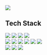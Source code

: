 <img src="https://capsule-render.vercel.app/api?type=waving&color=auto&height=200&section=header&text=Hyukjun's%20Github&fontSize=90" />

## Tech Stack
<img src="https://img.shields.io/badge/HTML-E34F26?style=flat&logo=html5&logoColor=white"/> <img src="https://img.shields.io/badge/CSS-1572B6?style=flat&logo=css3&logoColor=white"/> <img src="https://img.shields.io/badge/Sass-CC6699?style=flat&logo=sass&logoColor=white"/> <img src="https://img.shields.io/badge/Styled_Components-DB7093?style=flat&logo=styledcomponents&logoColor=white"/><br/>
<img src="https://img.shields.io/badge/JavaScript-F7DF1E?style=flat&logo=javascript&logoColor=black"/> <img src="https://img.shields.io/badge/TypeScript-3178C6?style=flat&logo=typescript&logoColor=white"/> <img src="https://img.shields.io/badge/React-61DAFB?style=flat&logo=react&logoColor=white"/> <img src="https://img.shields.io/badge/Next.js-000000?style=flat&logo=nextdotjs&logoColor=white"/> <img src="https://img.shields.io/badge/React%20Native-ffffff?style=flat&logo=react&logoColor=61DAFB"/> <img src="https://img.shields.io/badge/Flutter-ffffff?style=flat&logo=flutter&logoColor=61DAFB"/><br/>
<img src="https://img.shields.io/badge/MongoDB-47A248?style=flat&logo=mongodb&logoColor=white"/> <img src="https://img.shields.io/badge/Mongoose-880000?style=flat&logo=mongoose&logoColor=white"/> <img src="https://img.shields.io/badge/Firebase-FFCA28?style=flat&logo=firebase&logoColor=white"/>
